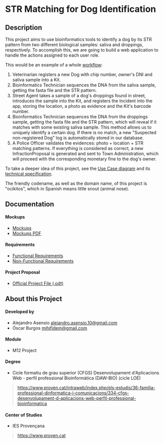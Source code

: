 # STR Matching for Dog Identification

## Description

This project aims to use bioinformatics tools to identify a dog by its STR pattern from two different biological samples: saliva and droppings, respectively. To accomplish this, we are going to build a web application to handle the actions assigned to each user role.

This would be an example of a whole [workflow](/00-project-proposal/requirements/workflow.pdf):

1. Veterinarian registers a new Dog with chip number, owner's DNI and saliva sample into a Kit.
2. Bioinformatics Technician sequences the DNA from the saliva sample, getting the fasta file and the STR pattern.
3. Street Agent takes a sample of a dog's droppings found in street, introduces the sample into the Kit, and registers the Incident into the app, storing the location, a photo as evidence and the Kit's barcode number.
4. Bioinformatics Technician sequences the DNA from the droppings sample, getting the fasta file and the STR pattern, which will reveal if it matches with some existing saliva sample. This method allows us to uniquely identify a certain dog. If there is no match, a new "Suspected non-registered Dog" log is automatically stored in our database.
5. A Police Officer validates the evidences: photo + location + STR matching patterns. If everything is considered as correct, a new InfractionProposal is generated and sent to Town Administration, which will proceed with the corresponding monetary fine to the dog's owner.

To take a deeper idea of this project, see the [Use Case diagram](/01-delivery1/use-case-diagram.png) and its [technical specification](/01-delivery1/use-case-specification.odt).

The friendly codename, as well as the domain name, of this project is "ocikitos", which in Spanish means little snout (animal nose).

## Documentation

#### Mockups
- [Mockups](/00-project-proposal/mockups/description.md)
- [Mockups PDF](/00-project-proposal/mockups/mockups.pdf)

#### Requirements
- [Functional Requirements](/00-project-proposal/requirements/functional-requirements.md)
- [Non-Functional Requirements](/00-project-proposal/requirements/non-functional-requirements.md)

#### Project Proposal
- [Official Project File (.odt)](/00-project-proposal/project.odt)

## About this Project

#### Developed by
- Alejandro Asensio <alejandro.asensio.10@gmail.com>
- Óscar Burgos <mihifidem@gmail.com>

#### Module
- M12 Project

#### Degree
- Cicle formatiu de grau superior (CFGS) Desenvolupament d'Aplicacions Web - perfil professional Bioinformàtica (DAW-BIO) (cicle LOE)
> <https://www.proven.cat/intraweb/index.php/els-estudis/36-familia-professional-dinformatica-i-comunicacions/334-cfgs-desenvolupament-d-aplicacions-web-perfil-professional-bioinformatica>

#### Center of Studies
- IES Provençana
> https://www.proven.cat
